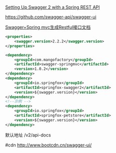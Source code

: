 


[Setting Up Swagger 2 with a Spring REST API](http://www.baeldung.com/swagger-2-documentation-for-spring-rest-api)


https://github.com/swagger-api/swagger-ui

[Swagger+Spring mvc生成Restful接口文档](http://www.cnblogs.com/yuananyun/p/4993426.html)

```xml
<properties>
    <swagger.version>2.2.2</swagger.version>
</properties>

<dependency>
    <groupId>com.mangofactory</groupId>
    <artifactId>swagger-springmvc</artifactId>
    <version>1.0.2</version>
</dependency>
<dependency>
    <groupId>io.springfox</groupId>
    <artifactId>springfox-swagger2</artifactId>
    <version>${swagger.version}</version>
</dependency>
<!--示例 -->
<dependency>
    <groupId>io.springfox</groupId>
    <artifactId>springfox-petstore</artifactId>
    <version>${swagger.version}</version>
</dependency>
```

默认地址
/v2/api-docs

#cdn
http://www.bootcdn.cn/swagger-ui/




